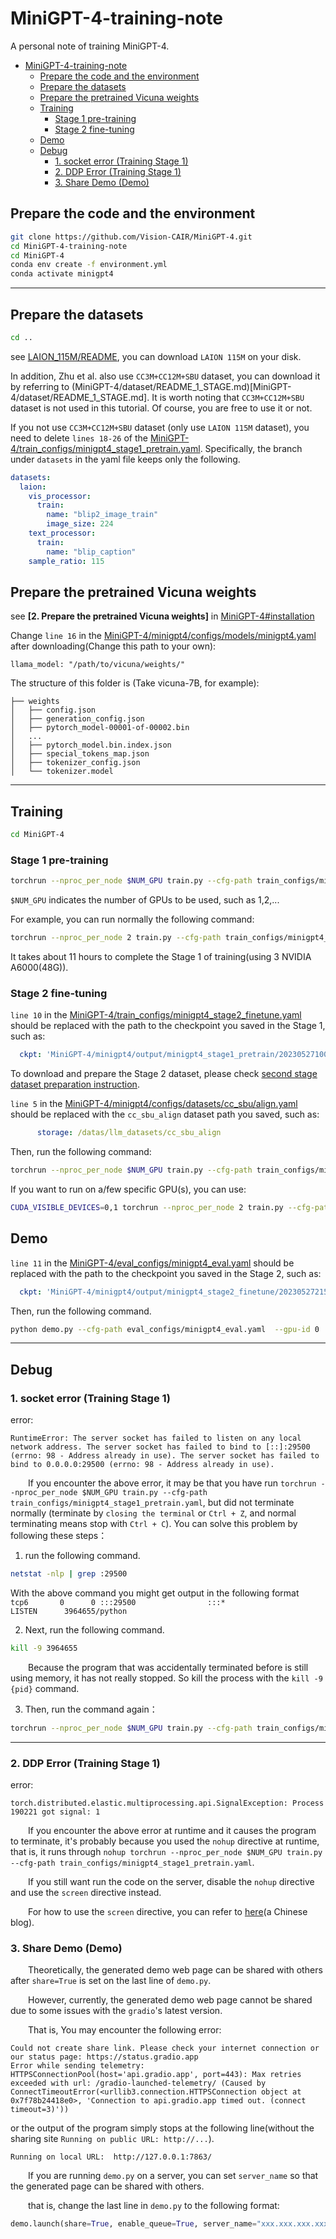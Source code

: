 # MiniGPT-4-training-note

A personal note of training MiniGPT-4.

- [MiniGPT-4-training-note](#minigpt-4-training-note)
  - [Prepare the code and the environment](#prepare-the-code-and-the-environment)
  - [Prepare the datasets](#prepare-the-datasets)
  - [Prepare the pretrained Vicuna weights](#prepare-the-pretrained-vicuna-weights)
  - [Training](#training)
    - [Stage 1 pre-training](#stage-1-pre-training)
    - [Stage 2 fine-tuning](#stage-2-fine-tuning)
  - [Demo](#demo)
  - [Debug](#debug)
    - [1. socket error (Training Stage 1)](#1-socket-error-training-stage-1)
    - [2. DDP Error (Training Stage 1)](#2-ddp-error-training-stage-1)
    - [3. Share Demo (Demo)](#3-share-demo-demo)

## Prepare the code and the environment

```bash
git clone https://github.com/Vision-CAIR/MiniGPT-4.git
cd MiniGPT-4-training-note
cd MiniGPT-4
conda env create -f environment.yml
conda activate minigpt4
```

<hr>

## Prepare the datasets

```bash
cd ..
```

see [LAION_115M/README](LAION_115M), you can download `LAION 115M` on your disk.

In addition, Zhu et al. also use `CC3M+CC12M+SBU` dataset, you can download it by referring to (MiniGPT-4/dataset/README_1_STAGE.md)[MiniGPT-4/dataset/README_1_STAGE.md]. It is worth noting that `CC3M+CC12M+SBU` dataset is not used in this tutorial. Of course, you are free to use it or not.

If you not use `CC3M+CC12M+SBU` dataset (only use `LAION 115M` dataset), you need to delete `lines 18-26` of the [MiniGPT-4/train_configs/minigpt4_stage1_pretrain.yaml](MiniGPT-4/train_configs/minigpt4_stage1_pretrain.yaml). Specifically, the branch under `datasets` in the yaml file keeps only the following.

```yaml
datasets:
  laion:
    vis_processor:
      train:
        name: "blip2_image_train"
        image_size: 224
    text_processor:
      train:
        name: "blip_caption"
    sample_ratio: 115
```

## Prepare the pretrained Vicuna weights

see **[2. Prepare the pretrained Vicuna weights]** in [MiniGPT-4#installation](MiniGPT-4#installation)  

Change `line 16` in the [MiniGPT-4/minigpt4/configs/models/minigpt4.yaml](MiniGPT-4/minigpt4/configs/models/minigpt4.yaml) after downloading(Change this path to your own):

```
llama_model: "/path/to/vicuna/weights/"
```

The structure of this folder is (Take vicuna-7B, for example):
```
├── weights
│   ├── config.json
│   ├── generation_config.json
│   ├── pytorch_model-00001-of-00002.bin
│   ...  
│   ├── pytorch_model.bin.index.json
│   ├── special_tokens_map.json
│   ├── tokenizer_config.json
│   └── tokenizer.model
```

<hr>

## Training

```bash
cd MiniGPT-4
```

### Stage 1 pre-training

```bash
torchrun --nproc_per_node $NUM_GPU train.py --cfg-path train_configs/minigpt4_stage1_pretrain.yaml
```

`$NUM_GPU` indicates the number of GPUs to be used, such as 1,2,...  

For example, you can run normally the following command:
```bash
torchrun --nproc_per_node 2 train.py --cfg-path train_configs/minigpt4_stage1_pretrain.yaml
```

It takes about 11 hours to complete the Stage 1 of training(using 3 NVIDIA A6000(48G)).

### Stage 2 fine-tuning

`line 10` in the [MiniGPT-4/train_configs/minigpt4_stage2_finetune.yaml](MiniGPT-4/train_configs/minigpt4_stage2_finetune.yaml) should be replaced with the path to the checkpoint you saved in the Stage 1, such as:

```yaml
  ckpt: 'MiniGPT-4/minigpt4/output/minigpt4_stage1_pretrain/20230527100/checkpoint_3.pth'
```

To download and prepare the Stage 2 dataset, please check [second stage dataset preparation instruction](MiniGPT-4/minigpt4/dataset/README_2_STAGE.md).

`line 5` in the [MiniGPT-4/minigpt4/configs/datasets/cc_sbu/align.yaml](MiniGPT-4/minigpt4/configs/datasets/cc_sbu/align.yaml) should be replaced with the `cc_sbu_align` dataset path you saved, such as:

```yaml
      storage: /datas/llm_datasets/cc_sbu_align
```

Then, run the following command:

```bash
torchrun --nproc_per_node $NUM_GPU train.py --cfg-path train_configs/minigpt4_stage2_finetune.yaml
```

If you want to run on a/few specific GPU(s), you can use:

```bash
CUDA_VISIBLE_DEVICES=0,1 torchrun --nproc_per_node 2 train.py --cfg-path train_configs/minigpt4_stage2_finetune.yaml
```

## Demo

`line 11` in the [MiniGPT-4/eval_configs/minigpt4_eval.yaml](MiniGPT-4/eval_configs/minigpt4_eval.yaml) should be replaced with the path to the checkpoint you saved in the Stage 2, such as:

```yaml
  ckpt: 'MiniGPT-4/minigpt4/output/minigpt4_stage2_finetune/20230527215/checkpoint_4.pth'
```

Then, run the following command.

```bash
python demo.py --cfg-path eval_configs/minigpt4_eval.yaml  --gpu-id 0
```


<hr>

## Debug

### 1. socket error (Training Stage 1)

error:  
```
RuntimeError: The server socket has failed to listen on any local network address. The server socket has failed to bind to [::]:29500 (errno: 98 - Address already in use). The server socket has failed to bind to 0.0.0.0:29500 (errno: 98 - Address already in use).
```

&emsp;&emsp;If you encounter the above error, it may be that you have run `torchrun --nproc_per_node $NUM_GPU train.py --cfg-path train_configs/minigpt4_stage1_pretrain.yaml`, but did not terminate normally (terminate by `closing the terminal` or `Ctrl + Z`, and normal terminating means stop with `Ctrl + C`). You can solve this problem by following these steps：

1. run the following command.

```bash
netstat -nlp | grep :29500
```

With the above command you might get output in the following format  
`tcp6       0      0 :::29500                :::*                    LISTEN      3964655/python`

2. Next, run the following command.

```bash
kill -9 3964655
```

&emsp;&emsp;Because the program that was accidentally terminated before is still using memory, it has not really stopped. So kill the process with the `kill -9 {pid}` command.  

3. Then, run the command again：

```bash
torchrun --nproc_per_node $NUM_GPU train.py --cfg-path train_configs/minigpt4_stage1_pretrain.yaml
```

<hr>

### 2. DDP Error (Training Stage 1)

error: 

```
torch.distributed.elastic.multiprocessing.api.SignalException: Process 190221 got signal: 1
```

&emsp;&emsp;If you encounter the above error at runtime and it causes the program to terminate, it's probably because you used the `nohup` directive at runtime, that is, it runs through `nohup torchrun --nproc_per_node $NUM_GPU train.py --cfg-path train_configs/minigpt4_stage1_pretrain.yaml`.  

&emsp;&emsp;If you still want run the code on the server, disable the `nohup` directive and use the `screen` directive instead.

&emsp;&emsp;For how to use the `screen` directive, you can refer to [here](https://blog.csdn.net/qq_38101208/article/details/107840725)(a Chinese blog).

### 3. Share Demo (Demo)

&emsp;&emsp;Theoretically, the generated demo web page can be shared with others after `share=True` is set on the last line of `demo.py`.  

&emsp;&emsp;However, currently, the generated demo web page cannot be shared due to some issues with the `gradio`'s latest version.  

&emsp;&emsp;That is, You may encounter the following error:

```
Could not create share link. Please check your internet connection or our status page: https://status.gradio.app
Error while sending telemetry: HTTPSConnectionPool(host='api.gradio.app', port=443): Max retries exceeded with url: /gradio-launched-telemetry/ (Caused by  ConnectTimeoutError(<urllib3.connection.HTTPSConnection object at 0x7f78b24418e0>, 'Connection to api.gradio.app timed out. (connect timeout=3)'))
```

or the output of the program simply stops at the following line(without the sharing site `Running on public URL: http://...`).

```
Running on local URL:  http://127.0.0.1:7863/
```

&emsp;&emsp;If you are running `demo.py` on a server, you can set `server_name` so that the generated page can be shared with others.  

&emsp;&emsp;that is, change the last line in `demo.py` to the following format:

```python
demo.launch(share=True, enable_queue=True, server_name="xxx.xxx.xxx.xxx")
```


 
